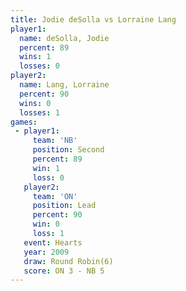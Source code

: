 ```yaml
---
title: Jodie deSolla vs Lorraine Lang
player1:              
  name: deSolla, Jodie
  percent: 89         
  wins: 1             
  losses: 0           
player2:              
  name: Lang, Lorraine
  percent: 90         
  wins: 0             
  losses: 1           
games:
 - player1:          
     team: 'NB'      
     position: Second
     percent: 89     
     win: 1          
     loss: 0         
   player2:        
     team: 'ON'    
     position: Lead
     percent: 90   
     win: 0        
     loss: 1       
   event: Hearts       
   year: 2009          
   draw: Round Robin(6)
   score: ON 3 - NB 5  
---
```

